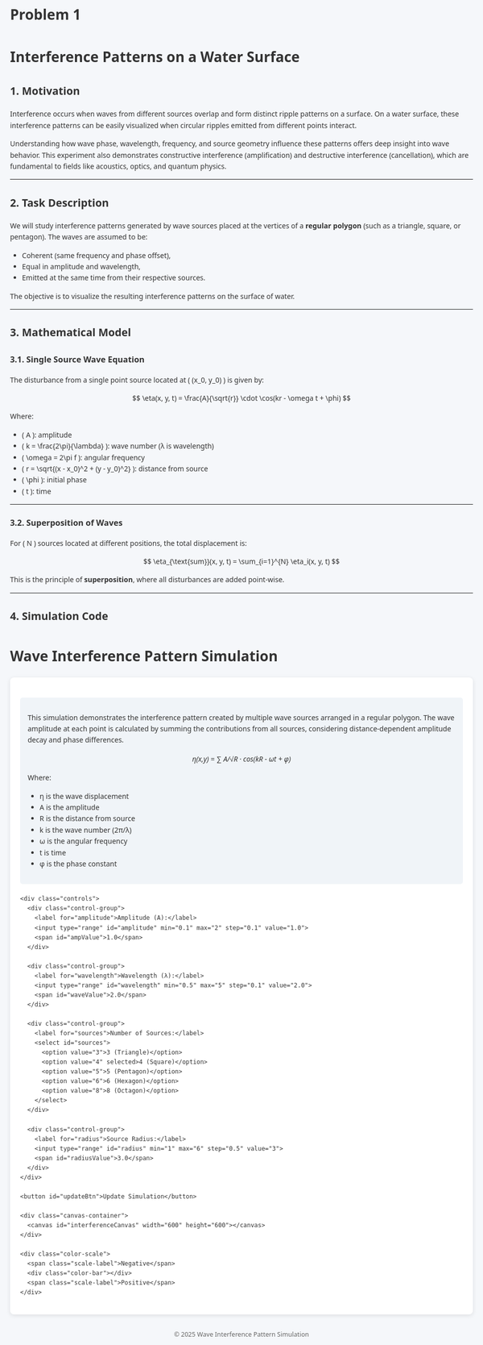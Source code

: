 # Problem 1
# Interference Patterns on a Water Surface

## 1. Motivation

Interference occurs when waves from different sources overlap and form distinct ripple patterns on a surface. On a water surface, these interference patterns can be easily visualized when circular ripples emitted from different points interact.

Understanding how wave phase, wavelength, frequency, and source geometry influence these patterns offers deep insight into wave behavior. This experiment also demonstrates constructive interference (amplification) and destructive interference (cancellation), which are fundamental to fields like acoustics, optics, and quantum physics.

---

## 2. Task Description

We will study interference patterns generated by wave sources placed at the vertices of a **regular polygon** (such as a triangle, square, or pentagon). The waves are assumed to be:

- Coherent (same frequency and phase offset),
- Equal in amplitude and wavelength,
- Emitted at the same time from their respective sources.

The objective is to visualize the resulting interference patterns on the surface of water.

---

## 3. Mathematical Model

### 3.1. Single Source Wave Equation

The disturbance from a single point source located at \( (x_0, y_0) \) is given by:

$$
\eta(x, y, t) = \frac{A}{\sqrt{r}} \cdot \cos(kr - \omega t + \phi)
$$

Where:

- \( A \): amplitude  
- \( k = \frac{2\pi}{\lambda} \): wave number (λ is wavelength)  
- \( \omega = 2\pi f \): angular frequency  
- \( r = \sqrt{(x - x_0)^2 + (y - y_0)^2} \): distance from source  
- \( \phi \): initial phase  
- \( t \): time  

---

### 3.2. Superposition of Waves

For \( N \) sources located at different positions, the total displacement is:

$$
\eta_{\text{sum}}(x, y, t) = \sum_{i=1}^{N} \eta_i(x, y, t)
$$

This is the principle of **superposition**, where all disturbances are added point-wise.

---

## 4. Simulation Code

<!DOCTYPE html>
<html lang="en">
<head>
  <meta charset="UTF-8">
  <meta name="viewport" content="width=device-width, initial-scale=1.0">
  <title>Wave Interference Pattern Simulation</title>
  <style>
    body {
      font-family: 'Segoe UI', Tahoma, Geneva, Verdana, sans-serif;
      background-color: #f5f7fa;
      margin: 0;
      padding: 20px;
      color: #333;
      line-height: 1.6;
      max-width: 1000px;
      margin: 0 auto;
    }

    h1, h2 {
      color: #2c3e50;
      text-align: center;
    }

    .container {
      background: white;
      border-radius: 8px;
      box-shadow: 0 2px 8px rgba(0,0,0,0.1);
      padding: 20px;
      margin: 20px 0;
    }

    .canvas-container {
      display: flex;
      justify-content: center;
      margin: 20px 0;
    }

    canvas {
      border: 1px solid #ddd;
      border-radius: 4px;
      background-color: #000;
    }

    .controls {
      display: flex;
      flex-wrap: wrap;
      gap: 15px;
      justify-content: center;
      margin-bottom: 20px;
    }

    .control-group {
      display: flex;
      flex-direction: column;
      min-width: 200px;
    }

    label {
      margin-bottom: 5px;
      font-weight: bold;
    }

    input, select {
      padding: 8px;
      border: 1px solid #ddd;
      border-radius: 4px;
      margin-bottom: 10px;
    }

    button {
      background-color: #4c6ef5;
      color: white;
      border: none;
      padding: 10px 15px;
      border-radius: 4px;
      cursor: pointer;
      font-size: 16px;
      transition: background-color 0.2s;
    }

    button:hover {
      background-color: #364fc7;
    }

    .info {
      background-color: #f0f4f8;
      padding: 15px;
      border-radius: 5px;
      margin: 20px 0;
    }

    .equation {
      text-align: center;
      margin: 15px 0;
      font-style: italic;
    }

    .color-scale {
      display: flex;
      align-items: center;
      justify-content: center;
      margin: 20px 0;
    }

    .color-bar {
      width: 300px;
      height: 20px;
      background: linear-gradient(to right, blue, white, red);
      border-radius: 2px;
      margin: 0 10px;
    }

    .scale-label {
      font-size: 14px;
      color: #666;
    }

    .footnote {
      margin-top: 30px;
      font-size: 0.9em;
      color: #666;
      text-align: center;
    }
  </style>
</head>
<body>
  <h1>Wave Interference Pattern Simulation</h1>

  <div class="container">
    <div class="info">
      <p>This simulation demonstrates the interference pattern created by multiple wave sources arranged in a regular polygon. The wave amplitude at each point is calculated by summing the contributions from all sources, considering distance-dependent amplitude decay and phase differences.</p>
      <div class="equation">
        η(x,y) = ∑ A/√R · cos(kR - ωt + φ)
      </div>
      <p>Where:</p>
      <ul>
        <li>η is the wave displacement</li>
        <li>A is the amplitude</li>
        <li>R is the distance from source</li>
        <li>k is the wave number (2π/λ)</li>
        <li>ω is the angular frequency</li>
        <li>t is time</li>
        <li>φ is the phase constant</li>
      </ul>
    </div>

    <div class="controls">
      <div class="control-group">
        <label for="amplitude">Amplitude (A):</label>
        <input type="range" id="amplitude" min="0.1" max="2" step="0.1" value="1.0">
        <span id="ampValue">1.0</span>
      </div>

      <div class="control-group">
        <label for="wavelength">Wavelength (λ):</label>
        <input type="range" id="wavelength" min="0.5" max="5" step="0.1" value="2.0">
        <span id="waveValue">2.0</span>
      </div>

      <div class="control-group">
        <label for="sources">Number of Sources:</label>
        <select id="sources">
          <option value="3">3 (Triangle)</option>
          <option value="4" selected>4 (Square)</option>
          <option value="5">5 (Pentagon)</option>
          <option value="6">6 (Hexagon)</option>
          <option value="8">8 (Octagon)</option>
        </select>
      </div>

      <div class="control-group">
        <label for="radius">Source Radius:</label>
        <input type="range" id="radius" min="1" max="6" step="0.5" value="3">
        <span id="radiusValue">3.0</span>
      </div>
    </div>

    <button id="updateBtn">Update Simulation</button>

    <div class="canvas-container">
      <canvas id="interferenceCanvas" width="600" height="600"></canvas>
    </div>

    <div class="color-scale">
      <span class="scale-label">Negative</span>
      <div class="color-bar"></div>
      <span class="scale-label">Positive</span>
    </div>
  </div>

  <div class="footnote">
    <p>© 2025 Wave Interference Pattern Simulation</p>
  </div>

  <script>
    // Get canvas and context
    const canvas = document.getElementById('interferenceCanvas');
    const ctx = canvas.getContext('2d');
    
    // Get UI elements
    const amplitudeInput = document.getElementById('amplitude');
    const wavelengthInput = document.getElementById('wavelength');
    const sourcesInput = document.getElementById('sources');
    const radiusInput = document.getElementById('radius');
    const updateBtn = document.getElementById('updateBtn');
    const ampValue = document.getElementById('ampValue');
    const waveValue = document.getElementById('waveValue');
    const radiusValue = document.getElementById('radiusValue');
    
    // Set up simulation parameters
    let A = parseFloat(amplitudeInput.value);           // Amplitude
    let wavelength = parseFloat(wavelengthInput.value); // Wavelength
    let numSources = parseInt(sourcesInput.value);      // Number of sources
    let sourceRadius = parseFloat(radiusInput.value);   // Radius of source arrangement
    let frequency = 1.0;                               // Frequency (fixed)
    let k = 2 * Math.PI / wavelength;                  // Wave number
    let omega = 2 * Math.PI * frequency;               // Angular frequency
    let phi = 0;                                       // Phase constant
    let t = 0;                                         // Time snapshot
    
    // Display initial values
    ampValue.textContent = A.toFixed(1);
    waveValue.textContent = wavelength.toFixed(1);
    radiusValue.textContent = sourceRadius.toFixed(1);
    
    // Event listeners for UI elements
    amplitudeInput.addEventListener('input', function() {
      A = parseFloat(this.value);
      ampValue.textContent = A.toFixed(1);
    });
    
    wavelengthInput.addEventListener('input', function() {
      wavelength = parseFloat(this.value);
      k = 2 * Math.PI / wavelength;
      waveValue.textContent = wavelength.toFixed(1);
    });
    
    radiusInput.addEventListener('input', function() {
      sourceRadius = parseFloat(this.value);
      radiusValue.textContent = sourceRadius.toFixed(1);
    });
    
    updateBtn.addEventListener('click', runSimulation);
    
    // Generate polygon source points
    function regularPolygon(n, radius) {
      const points = [];
      for (let i = 0; i < n; i++) {
        const x = radius * Math.cos(2 * Math.PI * i / n);
        const y = radius * Math.sin(2 * Math.PI * i / n);
        points.push([x, y]);
      }
      return points;
    }
    
    // Function to map values from wave amplitude to colormap
    function mapToColor(value, min, max) {
      // Normalize to 0-1
      const normalized = (value - min) / (max - min);
      
      // Map to RGB (blue - white - red)
      let r, g, b;
      
      if (normalized < 0.5) {
        // Blue to white (0 to 0.5)
        const t = normalized * 2;
        r = 255 * t;
        g = 255 * t;
        b = 255;
      } else {
        // White to red (0.5 to 1)
        const t = (normalized - 0.5) * 2;
        r = 255;
        g = 255 * (1 - t);
        b = 255 * (1 - t);
      }
      
      return `rgb(${Math.round(r)}, ${Math.round(g)}, ${Math.round(b)})`;
    }
    
    // Run the simulation
    function runSimulation() {
      // Update parameters
      numSources = parseInt(sourcesInput.value);
      k = 2 * Math.PI / wavelength;
      
      // Get canvas dimensions
      const width = canvas.width;
      const height = canvas.height;
      
      // Create image data
      const imageData = ctx.createImageData(width, height);
      const data = imageData.data;
      
      // Generate source positions
      const sources = regularPolygon(numSources, sourceRadius);
      
      // Scale factors for mapping canvas to computational grid
      const scale = 20; // This determines the "zoom" level
      const offsetX = width / 2;
      const offsetY = height / 2;
      
      // Calculate wave values
      let minVal = Infinity;
      let maxVal = -Infinity;
      const waveValues = new Array(width * height);
      
      for (let y = 0; y < height; y++) {
        for (let x = 0; x < width; x++) {
          // Convert canvas coordinates to physical coordinates
          const physX = (x - offsetX) / scale;
          const physY = (y - offsetY) / scale;
          
          // Calculate total wave amplitude from all sources
          let eta = 0;
          for (const [x0, y0] of sources) {
            const R = Math.sqrt((physX - x0) ** 2 + (physY - y0) ** 2);
            // Avoid division by zero
            const amplitude = R < 0.01 ? A : A / Math.sqrt(R + 0.01);
            eta += amplitude * Math.cos(k * R - omega * t + phi);
          }
          
          // Store value and track min/max
          const index = y * width + x;
          waveValues[index] = eta;
          minVal = Math.min(minVal, eta);
          maxVal = Math.max(maxVal, eta);
        }
      }
      
      // Render image
      for (let y = 0; y < height; y++) {
        for (let x = 0; x < width; x++) {
          const index = y * width + x;
          const eta = waveValues[index];
          const color = mapToColor(eta, minVal, maxVal);
          
          // Parse RGB values from the color string
          const match = color.match(/rgb\((\d+),\s*(\d+),\s*(\d+)\)/);
          const r = parseInt(match[1]);
          const g = parseInt(match[2]);
          const b = parseInt(match[3]);
          
          // Set pixel data (4 bytes per pixel: R, G, B, A)
          const pixelIndex = (y * width + x) * 4;
          data[pixelIndex] = r;
          data[pixelIndex + 1] = g;
          data[pixelIndex + 2] = b;
          data[pixelIndex + 3] = 255;  // Alpha (opaque)
        }
      }
      
      // Draw the image data to the canvas
      ctx.putImageData(imageData, 0, 0);
      
      // Draw source positions
      drawSources(sources, scale, offsetX, offsetY);
    }
    
    // Draw the source positions on the canvas
    function drawSources(sources, scale, offsetX, offsetY) {
      ctx.fillStyle = 'white';
      ctx.strokeStyle = 'black';
      
      for (const [x0, y0] of sources) {
        const canvasX = x0 * scale + offsetX;
        const canvasY = y0 * scale + offsetY;
        
        ctx.beginPath();
        ctx.arc(canvasX, canvasY, 5, 0, 2 * Math.PI);
        ctx.fill();
        ctx.stroke();
      }
    }
    
    // Initial simulation
    runSimulation();
  </script>
</body>
</html> 

